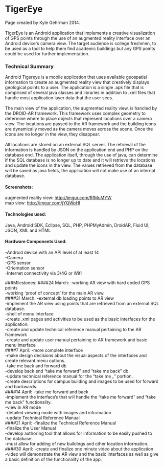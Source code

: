 # TigerEye

Page created by Kyle Gehrman 2014. 
<br> 
<br>
TigerEye is an Android application that implements a creative visualization of GPS points through the use of an augmented reality interface over an Android device's camera view. The target audience is college freshmen, to be used as a tool to help them find academic buildings but any GPS points could be used for further implementation. 

### Technical Summary
   Android Tigereye is a mobile application that uses available geospatial information to create an augmented reality view that creatively displays geological points to a user. The application is a single .apk file that is comprised of several java classes and libraries in addition to .xml files that handle most application layer data that the user sees. <br><br>
   The main view of the application, the augmented reality view, is handled by the DROID-AR framework. This framework uses complex geometry to determine where to place objects that represent locations over a camera view. The locations are passed to the AR framework and the building icons are dynamically moved as the camera moves across the scene. Once the icons are no longer in the view, they disappear. <br><br>
   All locations are stored on an external SQL server. The retrieval of the information is handled by JSON on the application end and PHP on the database end. The application itself, through the use of java, can determine if the SQL database is no longer up to date and it will retrieve the locations and update the icons in the view. The values retrieved from the database will be saved as java fields, the application will not make use of an internal database.

#### Screenshots: 
augmented reality view: http://imgur.com/RfMuMYW <br>
map view: http://imgur.com/jYQWpHl <br>

#### Technologies used: 
Java, Android SDK, Eclipse, SQL, PHP, PHPMyAdmin, DroidAR, Fluid UI, JSON, XML and HTML

#### Hardware Components Used: 
  -Android device with an API level of at least 14 <br>
  -Camera <br>
  -GPS sensor <br>
  -Orientation sensor <br>
  -Internet connectivity via 3/4G or Wifi <br>
  



###Milestones: 
####24 March: 
  -working AR view with hard coded GPS points <br>
  -working ‘proof of concept’ for the main AR view. <br>
####31 March: 
  -external db loading points to AR view<br>
  -implement the AR view using points that are retrieved from an external SQL database. <br>
  -shell of menu interface<br>
  -create .xml pages and activities to be used as the basic interfaces for the application. <br>
  -create and update technical reference manual pertaining to the AR framework <br>
  -create and update user manual pertaining to AR framework and basic menu interface <br>
####7 April: 
  -more complete interface<br>
  -make design decisions about the visual aspects of the interfaces and create relevant menu options. <br>
  -take me back and forward db <br>
  -develop back end “take me forward” and “take me back” db.<br>
  -update technical reference manual for the “take me _” portion. <br> 
  -create descriptions for campus building and images to be used for forward and backwards. <br>
####14 April: 
  -take me forward and back <br>
  -implement the interface’s that will handle the “take me forward” and “take me back” functionality. <br>
  -view in AR mode <br>
  -detailed viewing mode with images and information <br>
  -update Technical Reference Manual  <br>
####21 April: 
  -finalize the Technical Reference Manual <br>
  -finalize the User Manual <br>
  -develop authoring tool that allows for information to be easily pushed to the database. <br>
  -must allow for adding of new buildings and other location information. <br>
####30 April: 
  -create and finalize one minute video about the application <br>
  -video will demonstrate the AR view and the basic interfaces as well as give a basic definition of the functionality of the app. <br>

